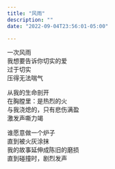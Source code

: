```yaml
---
title: "风雨"
description: ""
date: "2022-09-04T23:56:01-05:00"

---
```

一次风雨  
我想要告诉你切实的爱  
过于切实  
压得无法喘气  

从我的生命剖开  
在胸膛里：是热烈的火  
与我浇熄的，只有悲伤满盈  
激发声嘶力竭  

谁愿意做一个炉子  
直到被火灰涂抹  
我的故事延伸成陈旧的磨损  
直到碰撞时，剧烈发声
